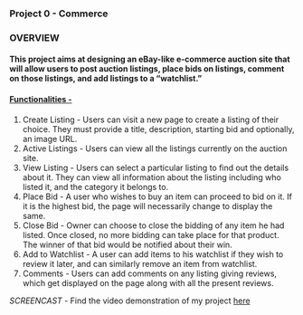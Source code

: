 ### Project 0 - Commerce 

### OVERVIEW 

#### This project aims at designing an eBay-like e-commerce auction site that will allow users to post auction listings, place bids on listings, comment on those listings, and add listings to a “watchlist.”

#### <ins> Functionalities - </ins>
1) Create Listing - Users can visit a new page to create a listing of their choice. They must provide a title, description, starting bid and optionally, an image URL.
2) Active Listings - Users can view all the listings currently on the auction site. 
3) View Listing - Users can select a particular listing to find out the details about it. They can view all information about the listing including who listed it, and the category it belongs to.
4) Place Bid - A user who wishes to buy an item can proceed to bid on it. If it is the highest bid, the page will necessarily change to display the same.
5) Close Bid - Owner can choose to close the bidding of any item he had listed. Once closed, no more bidding can take place for that product. The winner of that bid would be notified about their win.
6) Add to Watchlist - A user can add items to his watchlist if they wish to review it later, and can similarly remove an item from watchlist.
7) Comments - Users can add comments on any listing giving reviews, which get displayed on the page along with all the present reviews.

*SCREENCAST -*
Find the video demonstration of my project [here](https://youtu.be/xJp-cvoas7g)
